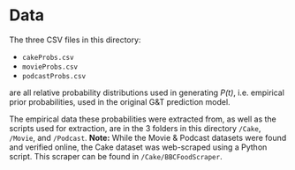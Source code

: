# Data

The three CSV files in this directory:
- `cakeProbs.csv`
- `movieProbs.csv`
- `podcastProbs.csv`

are all relative probability distributions used in generating *P(t)*, i.e. empirical prior probabilities, used in the original G&T prediction model.

The empirical data these probabilities were extracted from, as well as the scripts used for extraction, are in the 3 folders in this directory `/Cake`, `/Movie`, and `/Podcast`. **Note:** While the Movie & Podcast datasets were found and verified online, the Cake dataset was web-scraped using a Python script. This scraper can be found in `/Cake/BBCFoodScraper`.